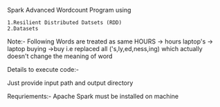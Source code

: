 Spark Advanced Wordcount Program using

	1.Resilient Distributed Datsets (RDD)
	2.Datasets

Note:- Following Words are treated as same
	HOURS -> hours
	laptop's -> laptop
	buying ->buy
	i.e replaced all ('s,ly,ed,ness,ing) which actually doesn't change the meaning of word

Details to execute code:-

Just provide input path and output directory

Requriements:-
Apache Spark must be installed on machine 
